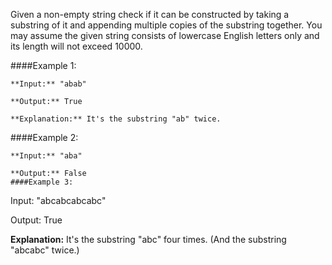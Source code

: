 Given a non-empty string check if it can be constructed by taking a substring of it and appending multiple copies of the substring together. You may assume the given string consists of lowercase English letters only and its length will not exceed 10000.

####Example 1:
```
**Input:** "abab"

**Output:** True

**Explanation:** It's the substring "ab" twice.
```
####Example 2:
```
**Input:** "aba"

**Output:** False
####Example 3:
```
Input: "abcabcabcabc"

Output: True

**Explanation:** It's the substring "abc" four times. (And the substring "abcabc" twice.)
```